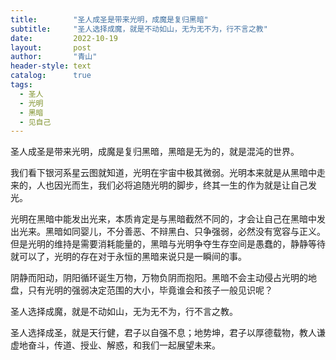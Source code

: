 ```yaml
---
title:        "圣人成圣是带来光明，成魔是复归黑暗"
subtitle:     "圣人选择成魔，就是不动如山，无为无不为，行不言之教"
date:         2022-10-19
layout:       post
author:       "青山"
header-style: text
catalog:      true
tags:
  - 圣人
  - 光明
  - 黑暗
  - 见自己
---
```


圣人成圣是带来光明，成魔是复归黑暗，黑暗是无为的，就是混沌的世界。

我们看下银河系星云图就知道，光明在宇宙中极其微弱。光明本来就是从黑暗中走来的，人也因光而生，我们必将追随光明的脚步，终其一生的作为就是让自己发光。

光明在黑暗中能发出光来，本质肯定是与黑暗截然不同的，才会让自己在黑暗中发出光来。黑暗如同婴儿，不分善恶、不辩黑白、只争强弱，必然没有宽容与正义。但是光明的维持是需要消耗能量的，黑暗与光明争夺生存空间是愚蠢的，静静等待就可以了，光明的存在对于永恒的黑暗来说只是一瞬间的事。

阴静而阳动，阴阳循环诞生万物，万物负阴而抱阳。黑暗不会主动侵占光明的地盘，只有光明的强弱决定范围的大小，毕竟谁会和孩子一般见识呢？

圣人选择成魔，就是不动如山，无为无不为，行不言之教。

圣人选择成圣，就是天行健，君子以自强不息；地势坤，君子以厚德载物，教人谦虚地奋斗，传道、授业、解惑，和我们一起展望未来。